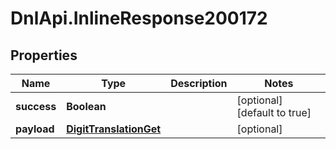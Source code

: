 # DnlApi.InlineResponse200172

## Properties
Name | Type | Description | Notes
------------ | ------------- | ------------- | -------------
**success** | **Boolean** |  | [optional] [default to true]
**payload** | [**DigitTranslationGet**](DigitTranslationGet.md) |  | [optional] 


